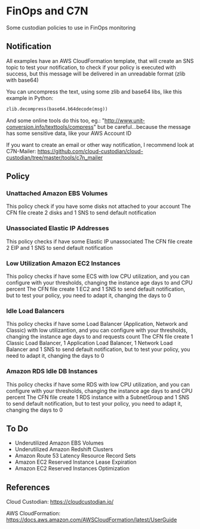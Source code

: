 # FinOps and C7N

Some custodian policies to use in FinOps monitoring

## Notification

All examples have an AWS CloudFormation template, that will create an SNS topic to test your notification, to check if your policy is executed with success, but this message will be delivered in an unreadable format (zlib with base64)

You can uncompress the text, using some zlib and base64 libs, like this example in Python:

```python
zlib.decompress(base64.b64decode(msg))
```

And some online tools do this too, eg.: "http://www.unit-conversion.info/texttools/compress" but be careful...because the message has some sensitive data, like your AWS Account ID

If you want to create an email or other way notification, I recommend look at C7N-Mailer:
https://github.com/cloud-custodian/cloud-custodian/tree/master/tools/c7n_mailer

## Policy

### Unattached Amazon EBS Volumes

This policy check if you have some disks not attached to your account
The CFN file create 2 disks and 1 SNS to send default notification

### Unassociated Elastic IP Addresses

This policy checks if have some Elastic IP unassociated
The CFN file create 2 EIP and 1 SNS to send default notification

### Low Utilization Amazon EC2 Instances

This policy checks if have some ECS with low CPU utilization, and you can configure with your thresholds, changing the instance age days to and CPU percent
The CFN file create 1 EC2 and 1 SNS to send default notification, but to test your policy, you need to adapt it, changing the days to 0

### Idle Load Balancers

This policy checks if have some Load Balancer (Application, Network and Classic) with low utilizantion, and you can configure with your thresholds, changing the instance age days to and requests count
The CFN file create 1 Classic Load Balancer, 1 Application Load Balancer, 1 Network Load Balancer and 1 SNS to send default notification, but to test your policy, you need to adapt it, changing the days to 0

### Amazon RDS Idle DB Instances

This policy checks if have some RDS with low CPU utilization, and you can configure with your thresholds, changing the instance age days to and CPU percent
The CFN file create 1 RDS instance with a SubnetGroup and 1 SNS to send default notification, but to test your policy, you need to adapt it, changing the days to 0

## To Do

- Underutilized Amazon EBS Volumes
- Underutilized Amazon Redshift Clusters
- Amazon Route 53 Latency Resource Record Sets
- Amazon EC2 Reserved Instance Lease Expiration
- Amazon EC2 Reserved Instances Optimization

## References

Cloud Custodian: https://cloudcustodian.io/

AWS CloudFormation: https://docs.aws.amazon.com/AWSCloudFormation/latest/UserGuide
